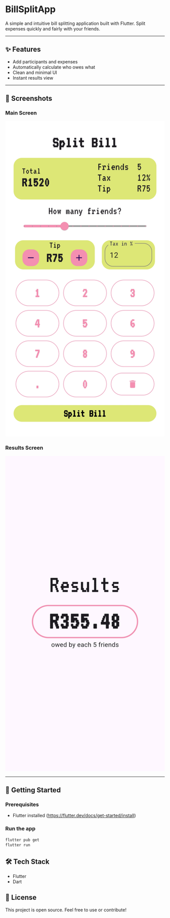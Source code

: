# BillSplitApp

A simple and intuitive bill splitting application built with Flutter. Split expenses quickly and fairly with your friends.

---

## ✨ Features

- Add participants and expenses
- Automatically calculate who owes what
- Clean and minimal UI
- Instant results view

---

## 📱 Screenshots

### Main Screen

![Main Screen](screenshots/screenshot_main.jpg)

### Results Screen

![Results Screen](screenshots/screenshot_results.jpg)

---

## 🚀 Getting Started

### Prerequisites

- Flutter installed (https://flutter.dev/docs/get-started/install)

### Run the app

```bash
flutter pub get
flutter run
```

## 🛠️ Tech Stack
- Flutter
- Dart

## 📄 License
This project is open source. Feel free to use or contribute!

